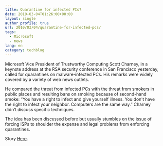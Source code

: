 ```yaml
---
title: Quarantine for infected PCs?
date: 2010-03-04T01:26:00+00:00
layout: single
author_profile: true
url: 2010/03/04/quarantine-for-infected-pcs/
tags:
  - Microsoft
  - news
lang: en
category: techblog
---
```

Microsoft Vice President of Trustworthy Computing Scott Charney, in a keynote address at the RSA security conference in San Francisco yesterday, called for quarantines on malware-infected PCs. His remarks were widely covered by a variety of web news outlets.

He compared the threat from infected PCs with the threat from smokers in public places and resulting bans on smoking because of second-hand smoke: &#8220;You have a right to infect and give yourself illness. You don't have the right to infect your neighbor. Computers are the same way.&#8221; Charney didn’t discuss specific techniques.

The idea has been discussed before but usually stumbles on the issue of forcing ISPs to shoulder the expense and legal problems from enforcing quarantines.

Story [Here](http://www.theregister.co.uk/2010/03/02/microsoft_charney_rsa/).